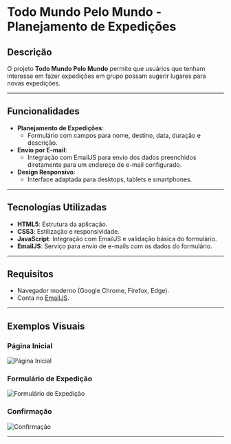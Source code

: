 # Todo Mundo Pelo Mundo - Planejamento de Expedições

## Descrição
O projeto **Todo Mundo Pelo Mundo** permite que usuários que tenham interesse em fazer expedições em grupo possam sugerir lugares para novas expedições.

---

## Funcionalidades
- **Planejamento de Expedições**:
  - Formulário com campos para nome, destino, data, duração e descrição.
- **Envio por E-mail**:
  - Integração com EmailJS para envio dos dados preenchidos diretamente para um endereço de e-mail configurado.
- **Design Responsivo**:
  - Interface adaptada para desktops, tablets e smartphones.

---

## Tecnologias Utilizadas
- **HTML5**: Estrutura da aplicação.
- **CSS3**: Estilização e responsividade.
- **JavaScript**: Integração com EmailJS e validação básica do formulário.
- **EmailJS**: Serviço para envio de e-mails com os dados do formulário.

---

## Requisitos
- Navegador moderno (Google Chrome, Firefox, Edge).
- Conta no [EmailJS](https://www.emailjs.com/).

---

## Exemplos Visuais

### Página Inicial
![Página Inicial](./assets/tela_inicio)

### Formulário de Expedição
![Formulário de Expedição](./assets/tela_form)

### Confirmação
![Confirmação](./assets/confirma_form)

---
